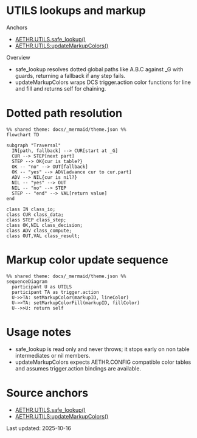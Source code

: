 # UTILS lookups and markup

Anchors
- [AETHR.UTILS.safe_lookup()](../../dev/UTILS.lua:170)
- [AETHR.UTILS:updateMarkupColors()](../../dev/UTILS.lua:188)

Overview
- safe_lookup resolves dotted global paths like A.B.C against _G with guards, returning a fallback if any step fails.
- updateMarkupColors wraps DCS trigger.action color functions for line and fill and returns self for chaining.

# Dotted path resolution
```mermaid
%% shared theme: docs/_mermaid/theme.json %%
flowchart TD

subgraph "Traversal"
  IN[path, fallback] --> CUR[start at _G]
  CUR --> STEP[next part]
  STEP --> OK{cur is table?}
  OK -- "no" --> OUT[fallback]
  OK -- "yes" --> ADV[advance cur to cur.part]
  ADV --> NIL{cur is nil?}
  NIL -- "yes" --> OUT
  NIL -- "no" --> STEP
  STEP -- "end" --> VAL[return value]
end

class IN class_io;
class CUR class_data;
class STEP class_step;
class OK,NIL class_decision;
class ADV class_compute;
class OUT,VAL class_result;
```

# Markup color update sequence
```mermaid
%% shared theme: docs/_mermaid/theme.json %%
sequenceDiagram
  participant U as UTILS
  participant TA as trigger.action
  U->>TA: setMarkupColor(markupID, lineColor)
  U->>TA: setMarkupColorFill(markupID, fillColor)
  U-->>U: return self
```

# Usage notes
- safe_lookup is read only and never throws; it stops early on non table intermediates or nil members.
- updateMarkupColors expects AETHR.CONFIG compatible color tables and assumes trigger.action bindings are available.

# Source anchors
- [AETHR.UTILS.safe_lookup()](../../dev/UTILS.lua:170)
- [AETHR.UTILS:updateMarkupColors()](../../dev/UTILS.lua:188)

Last updated: 2025-10-16